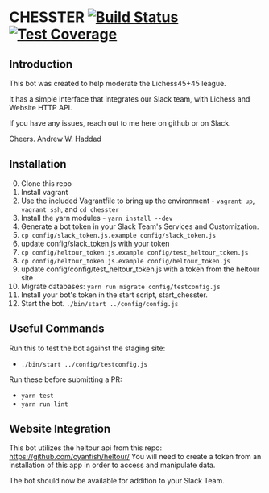 # CHESSTER [![Build Status](https://travis-ci.org/endrawes0/Chesster.svg?branch=master)](https://travis-ci.org/endrawes0/Chesster) [![Test Coverage](https://codeclimate.com/github/endrawes0/Chesster/badges/coverage.svg)](https://codeclimate.com/github/endrawes0/Chesster/coverage) 
## Introduction
This bot was created to help moderate the Lichess45+45 league.

It has a simple interface that integrates our Slack team, with Lichess and Website HTTP API.

If you have any issues, reach out to me here on github or on Slack.

Cheers.
Andrew W. Haddad

## Installation
0. Clone this repo
1. Install vagrant
2. Use the included Vagrantfile to bring up the environment - `vagrant up`, `vagrant ssh`, and `cd chesster`
3. Install the yarn modules - `yarn install --dev`
4. Generate a bot token in your Slack Team's Services and Customization.
5. `cp config/slack_token.js.example config/slack_token.js`
6. update config/slack_token.js with your token 
7. `cp config/heltour_token.js.example config/test_heltour_token.js`
8. `cp config/heltour_token.js.example config/heltour_token.js`
9. update config/config/test_heltour_token.js with a token from the heltour site
10. Migrate databases: `yarn run migrate config/testconfig.js`
11. Install your bot's token in the start script, start_chesster.
12. Start the bot. `./bin/start ../config/config.js`

## Useful Commands

Run this to test the bot against the staging site:

- `./bin/start ../config/testconfig.js`

Run these before submitting a PR:

- `yarn test`
- `yarn run lint`

## Website Integration
This bot utilizes the heltour api from this repo: https://github.com/cyanfish/heltour/
You will need to create a token from an installation of this app in order to access and manipulate data.

The bot should now be available for addition to your Slack Team.
